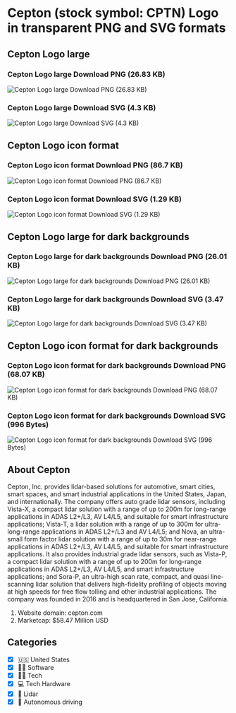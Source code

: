 # Cepton (stock symbol: CPTN) Logo in transparent PNG and SVG formats

## Cepton Logo large

### Cepton Logo large Download PNG (26.83 KB)

![Cepton Logo large Download PNG (26.83 KB)](/img/orig/CPTN_BIG-96722ab1.png)

### Cepton Logo large Download SVG (4.3 KB)

![Cepton Logo large Download SVG (4.3 KB)](/img/orig/CPTN_BIG-00c74a94.svg)

## Cepton Logo icon format

### Cepton Logo icon format Download PNG (86.7 KB)

![Cepton Logo icon format Download PNG (86.7 KB)](/img/orig/CPTN-ab906928.png)

### Cepton Logo icon format Download SVG (1.29 KB)

![Cepton Logo icon format Download SVG (1.29 KB)](/img/orig/CPTN-8f1eaf26.svg)

## Cepton Logo large for dark backgrounds

### Cepton Logo large for dark backgrounds Download PNG (26.01 KB)

![Cepton Logo large for dark backgrounds Download PNG (26.01 KB)](/img/orig/CPTN_BIG.D-bd0351ef.png)

### Cepton Logo large for dark backgrounds Download SVG (3.47 KB)

![Cepton Logo large for dark backgrounds Download SVG (3.47 KB)](/img/orig/CPTN_BIG.D-5d4b12e9.svg)

## Cepton Logo icon format for dark backgrounds

### Cepton Logo icon format for dark backgrounds Download PNG (68.07 KB)

![Cepton Logo icon format for dark backgrounds Download PNG (68.07 KB)](/img/orig/CPTN.D-87528d7b.png)

### Cepton Logo icon format for dark backgrounds Download SVG (996 Bytes)

![Cepton Logo icon format for dark backgrounds Download SVG (996 Bytes)](/img/orig/CPTN.D-dbb2e352.svg)

## About Cepton

Cepton, Inc. provides lidar-based solutions for automotive, smart cities, smart spaces, and smart industrial applications in the United States, Japan, and internationally. The company offers auto grade lidar sensors, including Vista-X, a compact lidar solution with a range of up to 200m for long-range applications in ADAS L2+/L3, AV L4/L5, and suitable for smart infrastructure applications; Vista-T, a lidar solution with a range of up to 300m for ultra-long-range applications in ADAS L2+/L3 and AV L4/L5; and Nova, an ultra-small form factor lidar solution with a range of up to 30m for near-range applications in ADAS L2+/L3, AV L4/L5, and suitable for smart infrastructure applications. It also provides industrial grade lidar sensors, such as Vista-P, a compact lidar solution with a range of up to 200m for long-range applications in ADAS L2+/L3, AV L4/L5, and smart infrastructure applications; and Sora-P, an ultra-high scan rate, compact, and quasi line-scanning lidar solution that delivers high-fidelity profiling of objects moving at high speeds for free flow tolling and other industrial applications. The company was founded in 2016 and is headquartered in San Jose, California.

1. Website domain: cepton.com
2. Marketcap: $58.47 Million USD


## Categories
- [x] 🇺🇸 United States
- [x] 👨‍💻 Software
- [x] 👩‍💻 Tech
- [x] 💻 Tech Hardware
- [x] 🚦 Lidar
- [x] 🤖 Autonomous driving
